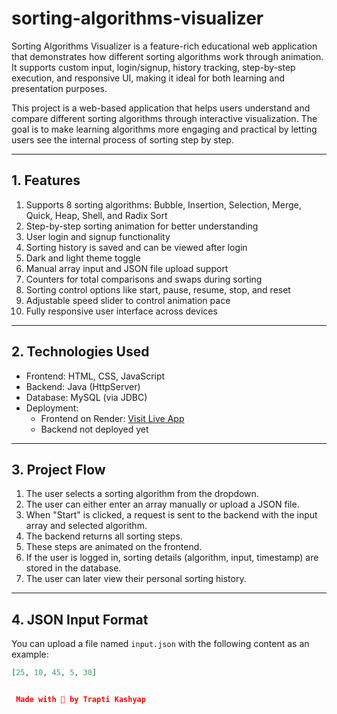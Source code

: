 # sorting-algorithms-visualizer
Sorting Algorithms Visualizer is a feature-rich educational web application that demonstrates how different sorting algorithms work through animation. It supports custom input, login/signup, history tracking, step-by-step execution, and responsive UI, making it ideal for both learning and presentation purposes.

This project is a web-based application that helps users understand and compare different sorting algorithms through interactive visualization. The goal is to make learning algorithms more engaging and practical by letting users see the internal process of sorting step by step.

---

## 1. Features

1. Supports 8 sorting algorithms: Bubble, Insertion, Selection, Merge, Quick, Heap, Shell, and Radix Sort
2. Step-by-step sorting animation for better understanding
3. User login and signup functionality
4. Sorting history is saved and can be viewed after login
5. Dark and light theme toggle
6. Manual array input and JSON file upload support
7. Counters for total comparisons and swaps during sorting
8. Sorting control options like start, pause, resume, stop, and reset
9. Adjustable speed slider to control animation pace
10. Fully responsive user interface across devices

---

## 2. Technologies Used

- Frontend: HTML, CSS, JavaScript
- Backend: Java (HttpServer)
- Database: MySQL (via JDBC)
- Deployment:
  - Frontend on Render:  [Visit Live App](https://sorting-algorithms-visualizer-2380.onrender.com) 
  - Backend not deployed yet

---

## 3. Project Flow

1. The user selects a sorting algorithm from the dropdown.
2. The user can either enter an array manually or upload a JSON file.
3. When "Start" is clicked, a request is sent to the backend with the input array and selected algorithm.
4. The backend returns all sorting steps.
5. These steps are animated on the frontend.
6. If the user is logged in, sorting details (algorithm, input, timestamp) are stored in the database.
7. The user can later view their personal sorting history.

---

## 4. JSON Input Format

You can upload a file named `input.json` with the following content as an example:

```json
[25, 10, 45, 5, 30]


 Made with 🩵 by Trapti Kashyap
